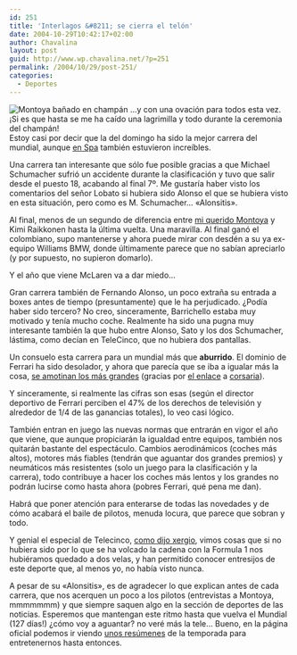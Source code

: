 ```yaml
---
id: 251
title: 'Interlagos &#8211; se cierra el telón'
date: 2004-10-29T10:42:17+02:00
author: Chavalina
layout: post
guid: http://www.wp.chavalina.net/?p=251
permalink: /2004/10/29/post-251/
categories:
  - Deportes
---
```

<img class="imgizqda" src="http://www.chavalina.net/imagenes/fotos/interlagos.jpg" alt="Montoya ba&ntilde;ado en champán" /> …y con una ovación para todos esta vez.  
¡Si es que hasta se me ha caído una lagrimilla y todo durante la ceremonia del champán!  
Estoy casi por decir que la del domingo ha sido la mejor carrera del mundial, aunque <a href="http://www.chavalina.net/comentar.php?idpost=203&#038;q=" target="_blank">en Spa</a> también estuvieron increíbles.

Una carrera tan interesante que sólo fue posible gracias a que Michael Schumacher sufrió un accidente durante la clasificación y tuvo que salir desde el puesto 18, acabando al final 7&ordm;. Me gustaría haber visto los comentarios del se&ntilde;or Lobato si hubiera sido Alonso el que se hubiera visto en esta situación, pero como es M. Schumacher… «Alonsitis».

Al final, menos de un segundo de diferencia entre <a href="http://www.chavalina.net/comentar.php?idpost=206&#038;q=" target="_blank">mi querido Montoya</a> y Kimi Raikkonen hasta la última vuelta. Una maravilla. Al final ganó el colombiano, supo mantenerse y ahora puede mirar con desdén a su ya ex-equipo Williams BMW, donde últimamente parece que no sabían apreciarlo (y por supuesto, no supieron domarlo).

Y el a&ntilde;o que viene McLaren va a dar miedo…

Gran carrera también de Fernando Alonso, un poco extra&ntilde;a su entrada a boxes antes de tiempo (presuntamente) que le ha perjudicado. ¿Podía haber sido tercero? No creo, sinceramente, Barrichello estaba muy motivado y tenía mucho coche. Realmente ha sido una pugna muy interesante también la que hubo entre Alonso, Sato y los dos Schumacher, lástima, como decían en TeleCinco, que no hubiera dos pantallas.

Un consuelo esta carrera para un mundial más que **aburrido**. El dominio de Ferrari ha sido desolador, y ahora que parecía que se iba a igualar más la cosa, <a href="http://noticiasdot.com/publicaciones/2004/1004/2810/noticias281004/noticias281004-1.htm" target="_blank">se amotinan los más grandes</a> (gracias por <a href="http://www.chavalina.net/comentar.php?idpost=250#1931" target="_blank">el enlace</a> a <a href="http://blog.corsaria.com/" target="_blank">corsaria</a>).

Y sinceramente, si realmente las cifras son esas (según el director deportivo de Ferrari perciben el 47% de los derechos de televisión y alrededor de 1/4 de las ganancias totales), lo veo casi lógico.

También entran en juego las nuevas normas que entrarán en vigor el a&ntilde;o que viene, que aunque propiciarán la igualdad entre equipos, también nos quitarán bastante del espectáculo. Cambios aerodinámicos (coches más altos), motores más fiables (tendrán que aguantar dos grandes premios) y neumáticos más resistentes (solo un juego para la clasificación y la carrera), todo contribuye a hacer los coches más lentos y los grandes no podrán lucirse como hasta ahora (pobres Ferrari, qué pena me dan).

Habrá que poner atención para enterarse de todas las novedades y de cómo acabará el baile de pilotos, menuda locura, que parece que sobran y todo.

Y genial el especial de Telecinco, <a href="http://log.xergio.net/uf-vaya-especial-de-la-f1-200304-de-telecinco.html" target="_blank">como dijo xergio</a>, vimos cosas que si no hubiera sido por lo que se ha volcado la cadena con la Formula 1 nos hubiéramos quedado a dos velas, y han permitido conocer entresijos de este deporte que, al menos yo, no había visto nunca.

A pesar de su «Alonsitis», es de agradecer lo que explican antes de cada carrera, que nos acerquen un poco a los pilotos (entrevistas a Montoya, mmmmmmm) y que siempre saquen algo en la sección de deportes de las noticias. Esperemos que mantengan este ritmo hasta que vuelva el Mundial (127 días!) ¿cómo voy a aguantar? no veré más la tele… Bueno, en la página oficial podemos ir viendo <a href="http://www.formula1.com/news/2349.html" target="_blank">unos resúmenes</a> de la temporada para entretenernos hasta entonces.